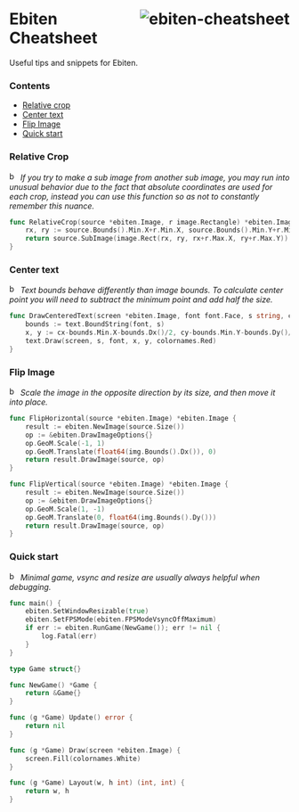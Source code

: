 # <img align="right" src="https://user-images.githubusercontent.com/19890545/150032502-2b114fdd-ca41-4b5d-9e01-a567f737aa2d.png" alt="ebiten-cheatsheet" title="ebiten-cheatsheet" /> Ebiten Cheatsheet

Useful tips and snippets for Ebiten.

### Contents

- [Relative crop](#relative-crop)
- [Center text](#center-text)
- [Flip Image](#flip-image)
- [Quick start](#quick-start)

### Relative Crop

<a href="#contents"><img src="https://user-images.githubusercontent.com/19890545/150034365-6561ab71-5cb4-466f-996c-ae4204ef7c12.png" alt="back" title="back" width="16px"/></a>
*If you try to make a sub image from another sub image, you may run into unusual behavior due to the fact that absolute coordinates are used for each crop, instead you can use this function so as not to constantly remember this nuance.*

```go
func RelativeCrop(source *ebiten.Image, r image.Rectangle) *ebiten.Image {
    rx, ry := source.Bounds().Min.X+r.Min.X, source.Bounds().Min.Y+r.Min.Y
    return source.SubImage(image.Rect(rx, ry, rx+r.Max.X, ry+r.Max.Y)).(*ebiten.Image)
}
```

### Center text
<a href="#contents"><img src="https://user-images.githubusercontent.com/19890545/150034365-6561ab71-5cb4-466f-996c-ae4204ef7c12.png" alt="back" title="back" width="16px"/></a>
*Text bounds behave differently than image bounds. To calculate center point you will need to subtract the minimum point and add half the size.*
```go
func DrawCenteredText(screen *ebiten.Image, font font.Face, s string, cx, cy int) {
    bounds := text.BoundString(font, s)
    x, y := cx-bounds.Min.X-bounds.Dx()/2, cy-bounds.Min.Y-bounds.Dy()/2
    text.Draw(screen, s, font, x, y, colornames.Red)
}
```


### Flip Image
<a href="#contents"><img src="https://user-images.githubusercontent.com/19890545/150034365-6561ab71-5cb4-466f-996c-ae4204ef7c12.png" alt="back" title="back" width="16px"/></a>
*Scale the image in the opposite direction by its size, and then move it into place.*
```go
func FlipHorizontal(source *ebiten.Image) *ebiten.Image {
    result := ebiten.NewImage(source.Size())
    op := &ebiten.DrawImageOptions{}
    op.GeoM.Scale(-1, 1)
    op.GeoM.Translate(float64(img.Bounds().Dx()), 0)
    return result.DrawImage(source, op)
}

func FlipVertical(source *ebiten.Image) *ebiten.Image {
    result := ebiten.NewImage(source.Size())
    op := &ebiten.DrawImageOptions{}
    op.GeoM.Scale(1, -1)
    op.GeoM.Translate(0, float64(img.Bounds().Dy()))
    return result.DrawImage(source, op)
}
```

### Quick start
<a href="#contents"><img src="https://user-images.githubusercontent.com/19890545/150034365-6561ab71-5cb4-466f-996c-ae4204ef7c12.png" alt="back" title="back" width="16px"/></a>
*Minimal game, vsync and resize are usually always helpful when debugging.*

```go
func main() {
	ebiten.SetWindowResizable(true)
	ebiten.SetFPSMode(ebiten.FPSModeVsyncOffMaximum)
	if err := ebiten.RunGame(NewGame()); err != nil {
		log.Fatal(err)
	}
}

type Game struct{}

func NewGame() *Game {
	return &Game{}
}

func (g *Game) Update() error {
	return nil
}

func (g *Game) Draw(screen *ebiten.Image) {
	screen.Fill(colornames.White)
}

func (g *Game) Layout(w, h int) (int, int) {
	return w, h
}
```
